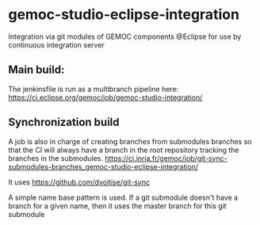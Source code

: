 # gemoc-studio-eclipse-integration
Integration via git modules of GEMOC components @Eclipse for use by continuous integration server

## Main build:

The jenkinsfile is run as a multibranch pipeline here: https://ci.eclipse.org/gemoc/job/gemoc-studio-integration/


## Synchronization build

A job is also in charge of creating branches from submodules branches so that the CI will always have a branch
in the root repository tracking the branches in the submodules. 
https://ci.inria.fr/gemoc/job/git-sync-submodules-branches_gemoc-studio-eclipse-integration/

It uses https://github.com/dvojtise/git-sync

A simple name base pattern is used. If a git submodule doesn't have a branch for a given name, then it uses the 
master branch for this git submodule 


